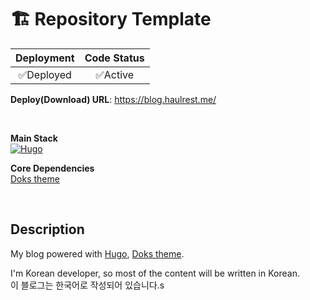 # 🏗 Repository Template <!-- Your title -->

| **Deployment** | **Code Status** |
| :------------: | :-------------: |
|   ✅Deployed   |    ✅Active     |

**Deploy(Download) URL**: https://blog.haulrest.me/ <!-- Write your Deployment URL if you have one. -->

<br>

**Main Stack** <!-- You can add some badges on this part. -->  
[![Hugo](https://img.shields.io/badge/Hugo-black.svg?style=for-the-badge&logo=Hugo)][hugo]

**Core Dependencies** <!-- You can list up some core dependencies. -->  
[Doks theme][doks]

<br/>

## Description

My blog powered with [Hugo][hugo], [Doks theme][doks].

I'm Korean developer, so most of the content will be written in Korean.  
이 블로그는 한국어로 작성되어 있습니다.s

<!-- Write some description about this repo -->

[hugo]: https://gohugo.io/
[doks]: https://github.com/gethyas/doks

<!-- Write more content if you want. -->

<!--
You can find some emojis at https://emojipedia.org/
You can find some badges at https://ileriayo.github.io/markdown-badges/
-->
